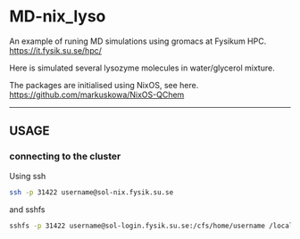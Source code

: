 # MD-nix_lyso
An example of runing MD simulations using gromacs at Fysikum HPC. 
https://it.fysik.su.se/hpc/

Here is simulated several lysozyme molecules in water/glycerol mixture.

The packages are initialised using NixOS, see here. 
https://github.com/markuskowa/NixOS-QChem

-----

## USAGE

### connecting to the cluster

Using ssh
```bash 
ssh -p 31422 username@sol-nix.fysik.su.se
```
and sshfs
```bash
sshfs -p 31422 username@sol-login.fysik.su.se:/cfs/home/username /local_folder
```
